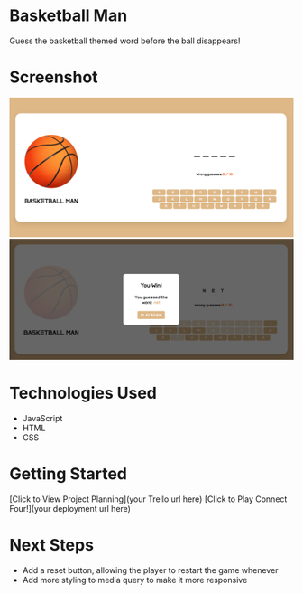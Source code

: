 # Basketball Man

Guess the basketball themed word before the ball disappears! 
<!-- A description of your game. Background info of the game is a nice touch. -->

# Screenshot

<img src="/Game Screenshot.png">

<img src="/Game Results Screenshot.png">

# Technologies Used

- JavaScript
- HTML
- CSS

# Getting Started

[Click to View Project Planning](your Trello url here)
[Click to Play Connect Four!](your deployment url here)

# Next Steps

- Add a reset button, allowing the player to restart the game whenever
- Add more styling to media query to make it more responsive 
